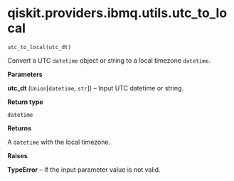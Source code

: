 <span id="qiskit-providers-ibmq-utils-utc-to-local" />

# qiskit.providers.ibmq.utils.utc\_to\_local

<span id="undefined" />

`utc_to_local(utc_dt)`

Convert a UTC `datetime` object or string to a local timezone `datetime`.

**Parameters**

**utc\_dt** (`Union`\[`datetime`, `str`]) – Input UTC datetime or string.

**Return type**

`datetime`

**Returns**

A `datetime` with the local timezone.

**Raises**

**TypeError** – If the input parameter value is not valid.
